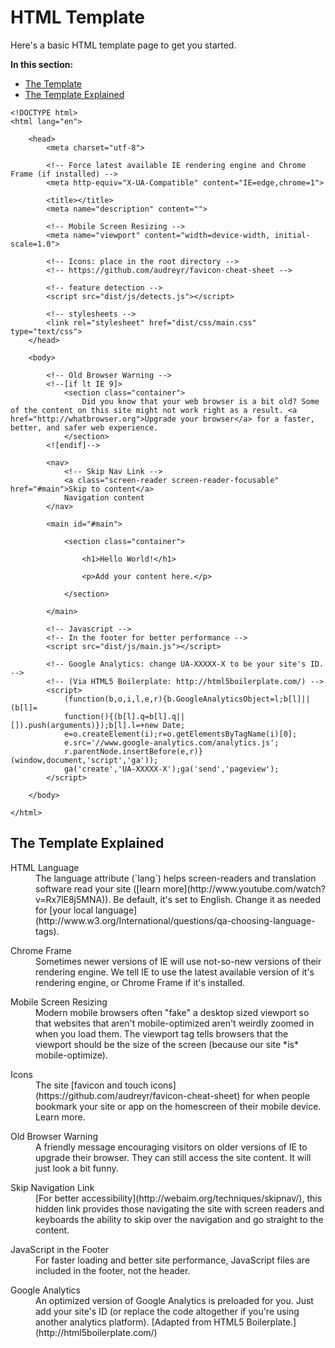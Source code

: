 # HTML Template

Here's a basic HTML template page to get you started.

<nav>
	<strong>In this section:</strong>
	<ul>
		<li><a data-scroll href="#the-template">The Template</a></li>
		<li><a data-scroll href="#the-template-explained">The Template Explained</a></li>
	</ul>
</nav>

<div id="the-template"></div>

```markup
<!DOCTYPE html>
<html lang="en">

	<head>
		<meta charset="utf-8">

		<!-- Force latest available IE rendering engine and Chrome Frame (if installed) -->
		<meta http-equiv="X-UA-Compatible" content="IE=edge,chrome=1">

		<title></title>
		<meta name="description" content="">

		<!-- Mobile Screen Resizing -->
		<meta name="viewport" content="width=device-width, initial-scale=1.0">

		<!-- Icons: place in the root directory -->
		<!-- https://github.com/audreyr/favicon-cheat-sheet -->

		<!-- feature detection -->
		<script src="dist/js/detects.js"></script>

		<!-- stylesheets -->
		<link rel="stylesheet" href="dist/css/main.css" type="text/css">
	</head>

	<body>

		<!-- Old Browser Warning -->
		<!--[if lt IE 9]>
			<section class="container">
				Did you know that your web browser is a bit old? Some of the content on this site might not work right as a result. <a href="http://whatbrowser.org">Upgrade your browser</a> for a faster, better, and safer web experience.
			</section>
		<![endif]-->

		<nav>
			<!-- Skip Nav Link -->
			<a class="screen-reader screen-reader-focusable" href="#main">Skip to content</a>
			Navigation content
		</nav>

		<main id="#main">

			<section class="container">

				<h1>Hello World!</h1>

				<p>Add your content here.</p>

			</section>

		</main>

		<!-- Javascript -->
		<!-- In the footer for better performance -->
		<script src="dist/js/main.js"></script>

		<!-- Google Analytics: change UA-XXXXX-X to be your site's ID. -->
		<!-- (Via HTML5 Boilerplate: http://html5boilerplate.com/) -->
		<script>
			(function(b,o,i,l,e,r){b.GoogleAnalyticsObject=l;b[l]||(b[l]=
			function(){(b[l].q=b[l].q||[]).push(arguments)});b[l].l=+new Date;
			e=o.createElement(i);r=o.getElementsByTagName(i)[0];
			e.src='//www.google-analytics.com/analytics.js';
			r.parentNode.insertBefore(e,r)}(window,document,'script','ga'));
			ga('create','UA-XXXXX-X');ga('send','pageview');
		</script>

	</body>

</html>
```

<h2 id="the-template-explained">The Template Explained</h2>

<dl>
	<dt>HTML Language</dt>
	<dd>The language attribute (`lang`) helps screen-readers and translation software read your site ([learn more](http://www.youtube.com/watch?v=Rx7lE8j5MNA)). Be default, it's set to English. Change it as needed for [your local language](http://www.w3.org/International/questions/qa-choosing-language-tags).</dd>
</dl>

<dl>
	<dt>Chrome Frame</dt>
	<dd>Sometimes newer versions of IE will use not-so-new versions of their rendering engine. We tell IE to use the latest available version of it's rendering engine, or Chrome Frame if it's installed.</dd>
</dl>

<dl>
	<dt>Mobile Screen Resizing</dt>
	<dd>Modern mobile browsers often "fake" a desktop sized viewport so that websites that aren't mobile-optimized aren't weirdly zoomed in when you load them. The viewport tag tells browsers that the viewport should be the size of the screen (because our site *is* mobile-optimize).</dd>
</dl>

<dl>
	<dt>Icons</dt>
	<dd>The site [favicon and touch icons](https://github.com/audreyr/favicon-cheat-sheet) for when people bookmark your site or app on the homescreen of their mobile device. Learn more.</dd>
</dl>

<dl>
	<dt>Old Browser Warning</dt>
	<dd>A friendly message encouraging visitors on older versions of IE to upgrade their browser. They can still access the site content. It will just look a bit funny.</dd>
</dl>

<dl>
	<dt>Skip Navigation Link</dt>
	<dd>[For better accessibility](http://webaim.org/techniques/skipnav/), this hidden link provides those navigating the site with screen readers and keyboards the ability to skip over the navigation and go straight to the content.</dd>
</dl>

<dl>
	<dt>JavaScript in the Footer</dt>
	<dd>For faster loading and better site performance, JavaScript files are included in the footer, not the header.</dd>
</dl>

<dl>
	<dt>Google Analytics</dt>
	<dd>An optimized version of Google Analytics is preloaded for you. Just add your site's ID (or replace the code altogether if you're using another analytics platform). [Adapted from HTML5 Boilerplate.](http://html5boilerplate.com/)</dd>
</dl>